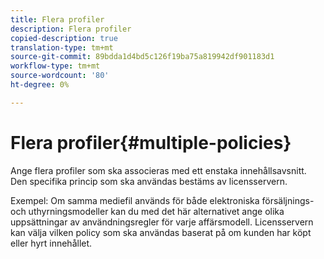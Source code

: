 ```yaml
---
title: Flera profiler
description: Flera profiler
copied-description: true
translation-type: tm+mt
source-git-commit: 89bdda1d4bd5c126f19ba75a819942df901183d1
workflow-type: tm+mt
source-wordcount: '80'
ht-degree: 0%

---
```



# Flera profiler{#multiple-policies}

Ange flera profiler som ska associeras med ett enstaka innehållsavsnitt. Den specifika princip som ska användas bestäms av licensservern.

Exempel: Om samma mediefil används för både elektroniska försäljnings- och uthyrningsmodeller kan du med det här alternativet ange olika uppsättningar av användningsregler för varje affärsmodell. Licensservern kan välja vilken policy som ska användas baserat på om kunden har köpt eller hyrt innehållet.
